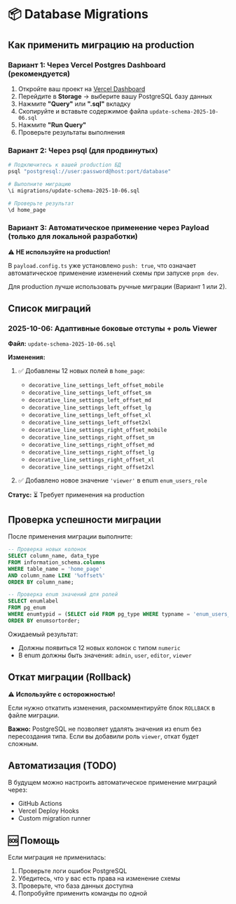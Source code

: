# 📦 Database Migrations

## Как применить миграцию на production

### Вариант 1: Через Vercel Postgres Dashboard (рекомендуется)

1. Откройте ваш проект на [Vercel Dashboard](https://vercel.com/dashboard)
2. Перейдите в **Storage** → выберите вашу PostgreSQL базу данных
3. Нажмите **"Query"** или **".sql"** вкладку
4. Скопируйте и вставьте содержимое файла `update-schema-2025-10-06.sql`
5. Нажмите **"Run Query"**
6. Проверьте результаты выполнения

### Вариант 2: Через psql (для продвинутых)

```bash
# Подключитесь к вашей production БД
psql "postgresql://user:password@host:port/database"

# Выполните миграцию
\i migrations/update-schema-2025-10-06.sql

# Проверьте результат
\d home_page
```

### Вариант 3: Автоматическое применение через Payload (только для локальной разработки)

⚠️ **НЕ используйте на production!**

В `payload.config.ts` уже установлено `push: true`, что означает автоматическое применение изменений схемы при запуске `pnpm dev`.

Для production лучше использовать ручные миграции (Вариант 1 или 2).

## Список миграций

### 2025-10-06: Адаптивные боковые отступы + роль Viewer

**Файл:** `update-schema-2025-10-06.sql`

**Изменения:**
1. ✅ Добавлены 12 новых полей в `home_page`:
   - `decorative_line_settings_left_offset_mobile`
   - `decorative_line_settings_left_offset_sm`
   - `decorative_line_settings_left_offset_md`
   - `decorative_line_settings_left_offset_lg`
   - `decorative_line_settings_left_offset_xl`
   - `decorative_line_settings_left_offset2xl`
   - `decorative_line_settings_right_offset_mobile`
   - `decorative_line_settings_right_offset_sm`
   - `decorative_line_settings_right_offset_md`
   - `decorative_line_settings_right_offset_lg`
   - `decorative_line_settings_right_offset_xl`
   - `decorative_line_settings_right_offset2xl`

2. ✅ Добавлено новое значение `'viewer'` в enum `enum_users_role`

**Статус:** ⏳ Требует применения на production

## Проверка успешности миграции

После применения миграции выполните:

```sql
-- Проверка новых колонок
SELECT column_name, data_type 
FROM information_schema.columns 
WHERE table_name = 'home_page' 
AND column_name LIKE '%offset%'
ORDER BY column_name;

-- Проверка enum значений для ролей
SELECT enumlabel 
FROM pg_enum 
WHERE enumtypid = (SELECT oid FROM pg_type WHERE typname = 'enum_users_role')
ORDER BY enumsortorder;
```

Ожидаемый результат:
- Должны появиться 12 новых колонок с типом `numeric`
- В enum должны быть значения: `admin`, `user`, `editor`, `viewer`

## Откат миграции (Rollback)

⚠️ **Используйте с осторожностью!**

Если нужно откатить изменения, раскомментируйте блок `ROLLBACK` в файле миграции.

**Важно:** PostgreSQL не позволяет удалять значения из enum без пересоздания типа. Если вы добавили роль `viewer`, откат будет сложным.

## Автоматизация (TODO)

В будущем можно настроить автоматическое применение миграций через:
- GitHub Actions
- Vercel Deploy Hooks
- Custom migration runner

## 🆘 Помощь

Если миграция не применилась:

1. Проверьте логи ошибок PostgreSQL
2. Убедитесь, что у вас есть права на изменение схемы
3. Проверьте, что база данных доступна
4. Попробуйте применить команды по одной

